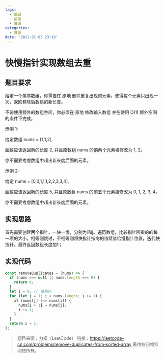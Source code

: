 ```yaml
---
tags:
  - 面试
  - 前端
  - 算法
categories:
  - 算法
date: '2021-01-03 23:18'
---
```


# 快慢指针实现数组去重

<Boxx/>

## 题目要求

给定一个排序数组，你需要在 原地 删除重复出现的元素，使得每个元素只出现一次，返回移除后数组的新长度。

不要使用额外的数组空间，你必须在 原地 修改输入数组 并在使用 O(1) 额外空间的条件下完成。

示例 1:

给定数组 nums = [1,1,2], 

函数应该返回新的长度 2, 并且原数组 nums 的前两个元素被修改为 1, 2。 

你不需要考虑数组中超出新长度后面的元素。

示例 2:

给定 nums = [0,0,1,1,1,2,2,3,3,4],

函数应该返回新的长度 5, 并且原数组 nums 的前五个元素被修改为 0, 1, 2, 3, 4。

你不需要考虑数组中超出新长度后面的元素。

## 实现思路

首先需要创建两个指针，一快一慢，分别为i和j。遍历数组，比较指针所指的的每一项的大小，相等则跳过，不相等则将快指针指向的值赋值给慢指针位置，迭代快指针。最终返回数组长度加1；

## 实现代码

```javascript
const removeDuplicates = (nums) => {
  if (nums === null || nums.length === 0) {
    return 0;
  }
  let i = 0; // 慢指针
  for (let j = 1; j < nums.length; j += 1) {
    if (nums[j] !== nums[i]) {
      nums[i + 1] = nums[j];
      i += 1;
    }
  }
  return i + 1;
};
```

> 题目来源：力扣（LeetCode）
> 链接：https://leetcode-cn.com/problems/remove-duplicates-from-sorted-array
> 著作权归领扣网络所有。

<Vssue :title="$title" />